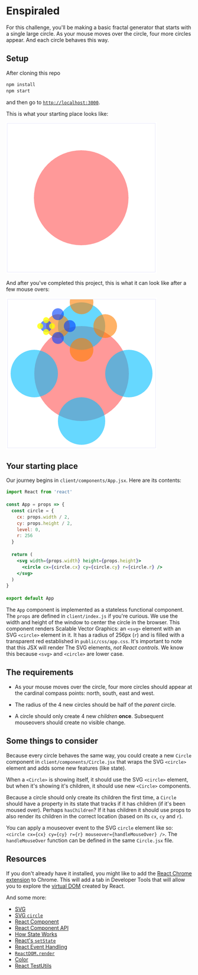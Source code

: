 # Enspiraled

For this challenge, you'll be making a basic fractal generator that starts with a single large circle. As your mouse moves over the circle, four more circles appear. And each circle behaves this way.

## Setup

After cloning this repo

```sh
npm install
npm start
```

and then go to [`http://localhost:3000`](http://localhost:3000).

This is what your starting place looks like:

![Base case](./public/images/base-circle.png)

And after you've completed this project, this is what it can look like after a few mouse overs:

![Enspiraled](./public/images/enspiral.png)


## Your starting place

Our journey begins in `client/components/App.jsx`. Here are its contents:

```jsx
import React from 'react'

const App = props => {
  const circle = {
    cx: props.width / 2,
    cy: props.height / 2,
    level: 0,
    r: 256
  }

  return (
    <svg width={props.width} height={props.height}>
      <circle cx={circle.cx} cy={circle.cy} r={circle.r} />
    </svg>
  )
}

export default App
```

The `App` component is implemented as a stateless functional component. The `props` are defined in `client/index.js` if you're curious. We use the width and height of the window to center the circle in the browser. This component renders Scalable Vector Graphics: an `<svg>` element with an SVG `<circle>` element in it. It has a radius of 256px (`r`) and is filled with a transparent red established in `public/css/app.css`. It's important to note that this JSX will render The SVG elements, _not React controls_. We know this because `<svg>` and `<circle>` are lower case.


## The requirements

* As your mouse moves over the circle, four more circles should appear at the cardinal compass points: north, south, east and west.

* The radius of the 4 new circles should be half of the _parent_ circle.

* A circle should only create 4 new _children_ **once**. Subsequent mouseovers should create no visible change.


## Some things to consider

Because every circle behaves the same way, you could create a new `Circle` component in `client/components/Circle.jsx` that wraps the SVG `<circle>` element and adds some new features (like state).

When a `<Circle>` is showing itself, it should use the SVG `<circle>` element, but when it's showing it's children, it should use new `<Circle>` components.

Because a circle should only create its children the first time, a `Circle` should have a property in its state that tracks if it has children (if it's been moused over). Perhaps `hasChildren`? If it has children it should use props to also render its children in the correct location (based on its `cx`, `cy` and `r`).

You can apply a mouseover event to the SVG `circle` element like so: `<circle cx={cx} cy={cy} r={r} mouseover={handleMouseOver} />`. The `handleMouseOver` function can be defined in the same `Circle.jsx` file.


## Resources

If you don't already have it installed, you might like to add the [React Chrome extension](https://chrome.google.com/webstore/detail/react-developer-tools/fmkadmapgofadopljbjfkapdkoienihi?hl=en) to Chrome. This will add a tab in Developer Tools that will allow you to explore the [virtual DOM](http://tonyfreed.com/blog/what_is_virtual_dom) created by React.

And some more:

* [SVG](https://developer.mozilla.org/en/docs/Web/SVG)
* [SVG `circle`](https://developer.mozilla.org/en-US/docs/Web/SVG/Element/circle)
* [React Component](https://facebook.github.io/react/docs/reusable-components.html#es6-classes)
* [React Component API](https://facebook.github.io/react/docs/component-api.html)
* [How State Works](https://facebook.github.io/react/docs/interactivity-and-dynamic-uis.html#how-state-works)
* [React's `setState`](https://facebook.github.io/react/docs/component-api.html#setstate)
* [React Event Handling](https://facebook.github.io/react/docs/interactivity-and-dynamic-uis.html#a-simple-example)
* [`ReactDOM.render`](https://facebook.github.io/react/docs/top-level-api.html#reactdom.render)
* [Color](https://developer.mozilla.org/en/docs/Web/CSS/color_value)
* [React TestUtils](https://facebook.github.io/react/docs/test-utils.html)

